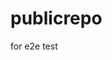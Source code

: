# publicrepo
for e2e test
















































































































































































































































































































































































































































































































































































































































































































































































































































































































































































































































































































































































































































































































































































































































































































































































































































































































































































































































































































































































































































































































































































































































































































































































































































































































































































































































































































































